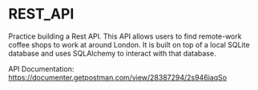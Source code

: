 # REST_API

Practice building a Rest API. This API allows users to find remote-work coffee shops to work at around London. It is built on top of a local SQLite database and uses SQLAlchemy to interact with that database.

API Documentation:
https://documenter.getpostman.com/view/28387294/2s946iaqSo
